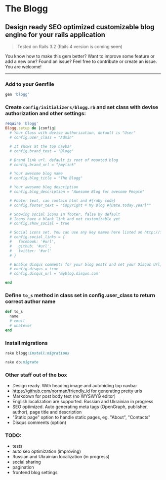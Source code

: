 # The Blogg

## Design ready SEO optimized customizable blog engine for your rails application

> Tested on Rails 3.2 (Rails 4 version is coming ~~soon~~)

You know how to make this gem better? Want to improve some feature or add a new one? Found an issue? Feel free to contribute or create an issue. You are welcome!

---

### Add to your Gemfile

```ruby
gem 'blogg'
```

### Create ```config/initializers/blogg.rb``` and set class with devise authorization and other settings:

```ruby
require 'blogg'
Blogg.setup do |config|
  # Your Class with devise authorization, default is "User"
  # config.user_class = "Admin"

  # It shows at the top navbar
  # config.brand_text = "Blogg"

  # Brand link url. default is root of mounted blog
  # config.brand_url = "/mylink"

  # Your awesome blog name
  # config.blog_title = "The Blogg"

  # Your awesome blog description
  # config.blog_description = "Awesome Blog for awesome People"

  # Footer text, can contain html and #{ruby code}
  # config.footer_text = "Copyright © My Blog #{Date.today.year}""

  # Showing social icons in footer, false by default
  # Icons have a blank link and not customizable yet
  # config.show_social = true

  # Social icons set. You can use any key names here listed on http://fontawesome.io/icons/#brand
  # config.social_links = {
  #   facebook: '#url',
  #   github: '#url',
  #   twitter: '#url'
  # }

  # Enable disqus comments for your blog posts and set your Disqus Url, false by default
  # config.disqus = true
  # config.disqus_url = 'myblog.disqus.com'

end
```

### Define ```to_s``` method in class set in config.user_class to return correct author name
```ruby
def to_s
  name
  # email
  # whatever
end
```

### Install migrations

```ruby
rake blogg:install:migrations

rake db:migrate
```

### Other staff out of the box

- Design ready. With heading image and autohiding top navbar
- https://github.com/norman/friendly_id for generating pretty urls
- Markdown for post body text (no WYSWYG editor)
- English localization are supported. Russian and Ukrainian in progress
- SEO optimized. Auto generating meta tags (OpenGraph, publisher, author), page title and description
- "Static page" option to handle static pages, eg. "About", "Contacts"  
- Disqus comments (option)

### TODO:

* tests
* auto seo optimization (improving)
* Russian and Ukrainian localization (in progress)
* social sharing
* pagination
* frontend blog settings
